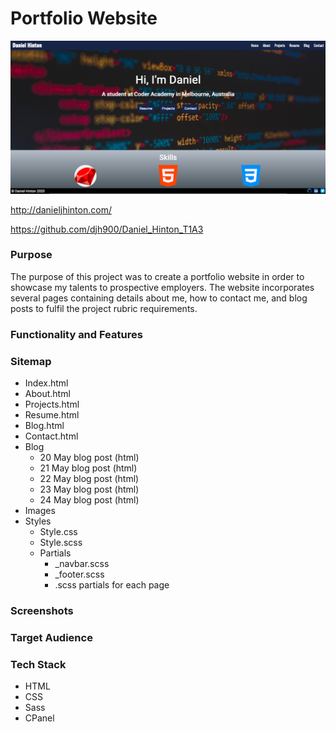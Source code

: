# Portfolio Website

![Homepage](./docs/homepage-screenshot.png)

http://danieljhinton.com/

https://github.com/djh900/Daniel_Hinton_T1A3

### Purpose

The purpose of this project was to create a portfolio website in order to showcase my talents to prospective employers.
The website incorporates several pages containing details about me, how to contact me, and blog posts to fulfil the project rubric requirements.

### Functionality and Features

### Sitemap

- Index.html
- About.html
- Projects.html
- Resume.html
- Blog.html
- Contact.html
- Blog
  - 20 May blog post (html)
  - 21 May blog post (html)
  - 22 May blog post (html)
  - 23 May blog post (html)
  - 24 May blog post (html)
- Images
- Styles
  - Style.css
  - Style.scss
  - Partials
    - \_navbar.scss
    - \_footer.scss
    - .scss partials for each page

### Screenshots

### Target Audience

### Tech Stack

- HTML
- CSS
- Sass
- CPanel
